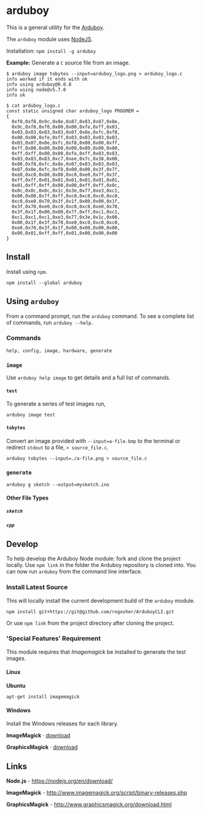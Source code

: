 # arduboy
This is a general utility for the [Arduboy](https://arduboy.com).

The `arduboy` module uses [NodeJS](https://nodjs.org).

Installation: `npm install -g arduboy`

**Example:** Generate a `C` source file from an image.
~~~~~~(shell)
$ arduboy image tobytes --input=arduboy_logo.png > arduboy_logo.c
info worked if it ends with ok
info using arduboy@0.0.8
info using node@v5.7.0
info ok

$ cat arduboy_logo.c
const static unsigned char arduboy_logo PROGMEM =
{
  0xf0,0xf8,0x9c,0x8e,0x87,0x83,0x87,0x8e,
  0x9c,0xf8,0xf0,0x00,0x00,0xfe,0xff,0x03,
  0x03,0x03,0x03,0x03,0x07,0x0e,0xfc,0xf8,
  0x00,0x00,0xfe,0xff,0x03,0x03,0x03,0x03,
  0x03,0x07,0x0e,0xfc,0xf8,0x00,0x00,0xff,
  0xff,0x00,0x00,0x00,0x00,0x00,0x00,0x00,
  0xff,0xff,0x00,0x00,0xfe,0xff,0x83,0x83,
  0x83,0x83,0x83,0xc7,0xee,0x7c,0x38,0x00,
  0x00,0xf8,0xfc,0x0e,0x07,0x03,0x03,0x03,
  0x07,0x0e,0xfc,0xf8,0x00,0x00,0x3f,0x7f,
  0xe0,0xc0,0x80,0x80,0xc0,0xe0,0x7f,0x3f,
  0xff,0xff,0x01,0x01,0x01,0x01,0x01,0x01,
  0x01,0xff,0xff,0x00,0x00,0xff,0xff,0x0c,
  0x0c,0x0c,0x0c,0x1c,0x3e,0x77,0xe3,0xc1,
  0x00,0x00,0x7f,0xff,0xc0,0xc0,0xc0,0xc0,
  0xc0,0xe0,0x70,0x3f,0x1f,0x00,0x00,0x1f,
  0x3f,0x70,0xe0,0xc0,0xc0,0xc0,0xe0,0x70,
  0x3f,0x1f,0x00,0x00,0x7f,0xff,0xc1,0xc1,
  0xc1,0xc1,0xc1,0xe3,0x77,0x3e,0x1c,0x00,
  0x00,0x1f,0x3f,0x70,0xe0,0xc0,0xc0,0xc0,
  0xe0,0x70,0x3f,0x1f,0x00,0x00,0x00,0x00,
  0x00,0x01,0xff,0xff,0x01,0x00,0x00,0x00
}
~~~~~~

## Install

Install using `npm`.

~~~~~~(shell)
npm install --global arduboy
~~~~~~

## Using `arduboy`

From a command prompt, run the `arduboy` command. To see a complete list of
commands, run `arduboy --help`.

### Commands

~~~~~~(shell)
help, config, image, hardware, generate
~~~~~~

### `image`

Use `arduboy help image` to get details and a full list of commands.

#### `test`
To generate a series of test images run,

~~~~~~~~
arduboy image test
~~~~~~~~

#### `tobytes`
Convert an image provided with `--input=a-file.bmp` to the terminal or redirect `stdout` to a file, `> source_file.c`.

~~~~~~~~
arduboy tobytes --input=./a-file.png > source_file.c
~~~~~~~~

### `generate`

~~~~~~
arduboy g sketch --output=mysketch.ino
~~~~~~

#### Other File Types

##### `sketch`

##### `cpp`

## Develop

To help develop the Arduboy Node module: fork and clone the project locally.
Use `npm link` in the folder the Arduboy repository is cloned into. You can now
run `arduboy` from the command line interface.

### Install Latest Source

This will locally install the current development build of the `arduboy` module.

~~~~~~(shell)
npm install git+https://git@github.com/rogosher/ArduboyCLI.git
~~~~~~

Or use `npm link` from the project directory after cloning the project.


### 'Special Features' Requirement

This module requires that _Imagemagick_ be installed to generate the test
images.

#### Linux

**Ubuntu**
~~~~~~~~(shell)
apt-get install imagemagick
~~~~~~~~

#### Windows

Install the Windows releases for each library.

**ImageMagick** &middot;
[download](http://www.imagemagick.org/script/binary-releases.php#windows)

**GraphicsMagick** &middot;
[download](https://sourceforge.net/projects/graphicsmagick/files/graphicsmagick/)

## Links

**Node.js** -
https://nodejs.org/en/download/

**ImageMagick** -
http://www.imagemagick.org/script/binary-releases.php

**GraphicsMagick** -
http://www.graphicsmagick.org/download.html
